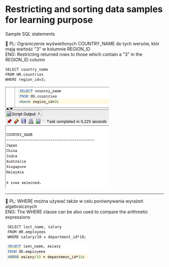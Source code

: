 # Restricting and sorting data samples for learning purpose
Sample SQL statements

:wrench: PL: Ograniczenie wyświetlonych COUNTRY_NAME do tych wersów, któr mają wartość "3" w kolumnie REGION_ID    
           ENG: Restricting returned rows to those which contain a "3" in the REGION_ID column

    SELECT country_name
    FROM HR.countries
    WHERE region_id=3;

![alt text](https://github.com/pawlowskaanna/sandbox-sql/blob/master/03-restricting-and-storing-data/images/ch03-where-clause.PNG )

---

:wrench: PL: WHERE można używać także w celu porównywania wyrażeń algebraicznych  
           ENG: The WHERE clause can be also used to compare the arithmetic expressions
           
     SELECT last_name, salary
     FROM HR.employees
     WHERE salary/10 = department_id*10;
![alt text](https://github.com/pawlowskaanna/sandbox-sql/blob/master/03-restricting-and-storing-data/images/ch03-comparing-expressions.PNG )
